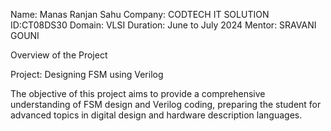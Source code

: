 Name: Manas Ranjan Sahu 
Company: CODTECH IT SOLUTION
ID:CT08DS30
Domain: VLSI 
Duration: June to July 2024
Mentor: SRAVANI GOUNI

Overview of the Project

Project: Designing FSM using Verilog 


The objective of this project aims to provide a comprehensive understanding of FSM design and Verilog coding, preparing the student for advanced topics in digital design and hardware description languages.






